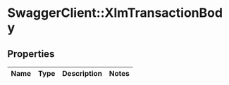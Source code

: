 # SwaggerClient::XlmTransactionBody

## Properties
Name | Type | Description | Notes
------------ | ------------- | ------------- | -------------

